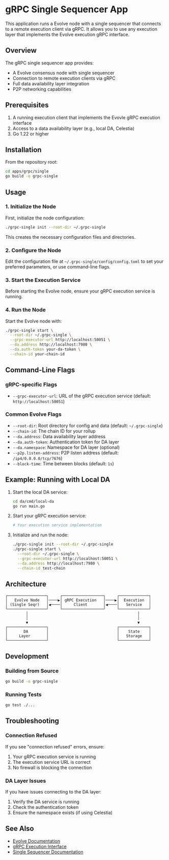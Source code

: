 # gRPC Single Sequencer App

This application runs a Evolve node with a single sequencer that connects to a remote execution client via gRPC. It allows you to use any execution layer that implements the Evolve execution gRPC interface.

## Overview

The gRPC single sequencer app provides:

- A Evolve consensus node with single sequencer
- Connection to remote execution clients via gRPC
- Full data availability layer integration
- P2P networking capabilities

## Prerequisites

1. A running execution client that implements the Evovle gRPC execution interface
2. Access to a data availability layer (e.g., local DA, Celestia)
3. Go 1.22 or higher

## Installation

From the repository root:

```bash
cd apps/grpc/single
go build -o grpc-single
```

## Usage

### 1. Initialize the Node

First, initialize the node configuration:

```bash
./grpc-single init --root-dir ~/.grpc-single
```

This creates the necessary configuration files and directories.

### 2. Configure the Node

Edit the configuration file at `~/.grpc-single/config/config.toml` to set your preferred parameters, or use command-line flags.

### 3. Start the Execution Service

Before starting the Evolve node, ensure your gRPC execution service is running.

### 4. Run the Node

Start the Evolve node with:

```bash
./grpc-single start \
  --root-dir ~/.grpc-single \
  --grpc-executor-url http://localhost:50051 \
  --da.address http://localhost:7980 \
  --da.auth-token your-da-token \
  --chain-id your-chain-id
```

## Command-Line Flags

### gRPC-specific Flags

- `--grpc-executor-url`: URL of the gRPC execution service (default: `http://localhost:50051`)

### Common Evolve Flags

- `--root-dir`: Root directory for config and data (default: `~/.grpc-single`)
- `--chain-id`: The chain ID for your rollup
- `--da.address`: Data availability layer address
- `--da.auth-token`: Authentication token for DA layer
- `--da.namespace`: Namespace for DA layer (optional)
- `--p2p.listen-address`: P2P listen address (default: `/ip4/0.0.0.0/tcp/7676`)
- `--block-time`: Time between blocks (default: `1s`)

## Example: Running with Local DA

1. Start the local DA service:

    ```bash
    cd da/cmd/local-da
    go run main.go
    ```

2. Start your gRPC execution service:

    ```bash
    # Your execution service implementation
    ```

3. Initialize and run the node:

    ```bash
    ./grpc-single init --root-dir ~/.grpc-single
    ./grpc-single start \
      --root-dir ~/.grpc-single \
      --grpc-executor-url http://localhost:50051 \
      --da.address http://localhost:7980 \
      --chain-id test-chain
    ```

## Architecture

```text
┌─────────────────┐     ┌──────────────────┐     ┌─────────────┐
│   Evolve Node   │────▶│ gRPC Execution   │────▶│  Execution  │
│ (Single Seqr)   │◀────│     Client       │◀────│   Service   │
└─────────────────┘     └──────────────────┘     └─────────────┘
         │                                                │
         │                                                │
         ▼                                                ▼
┌─────────────────┐                              ┌─────────────┐
│       DA        │                              │    State    │
│     Layer       │                              │   Storage   │
└─────────────────┘                              └─────────────┘
```

## Development

### Building from Source

```bash
go build -o grpc-single
```

### Running Tests

```bash
go test ./...
```

## Troubleshooting

### Connection Refused

If you see "connection refused" errors, ensure:

1. Your gRPC execution service is running
2. The execution service URL is correct
3. No firewall is blocking the connection

### DA Layer Issues

If you have issues connecting to the DA layer:

1. Verify the DA service is running
2. Check the authentication token
3. Ensure the namespace exists (if using Celestia)

## See Also

- [Evolve Documentation](https://ev.xyz)
- [gRPC Execution Interface](../../../execution/grpc/README.md)
- [Single Sequencer Documentation](../../../sequencers/single/README.md)
